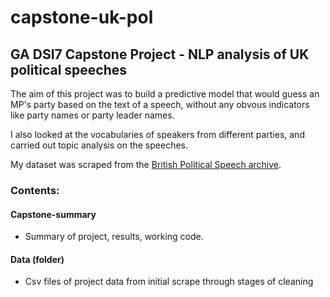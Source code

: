# capstone-uk-pol
## GA DSI7 Capstone Project - NLP analysis of UK political speeches

The aim of this project was to build a predictive model that would guess an MP's party based on the text of a speech, without any obvous indicators like party names or party leader names.

I also looked at the vocabularies of speakers from different parties, and carried out topic analysis on the speeches.

My dataset was scraped from the <a href='http://www.britishpoliticalspeech.org/index.htm'>British Political Speech archive</a>.

### Contents:

#### Capstone-summary
- Summary of project, results, working code.

#### Data (folder)
- Csv files of project data from initial scrape through stages of cleaning

